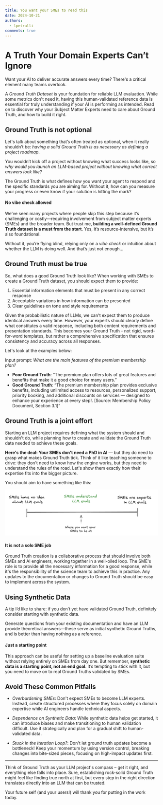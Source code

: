 ```yaml
---
title: You want your SMEs to read this
date: 2024-10-21
authors:
  - lpetralli
comments: true
---
```


# A Truth Your Domain Experts Can’t Ignore

Want your AI to deliver accurate answers every time? There's a critical element many teams overlook.

A *Ground Truth Dataset* is your foundation for reliable LLM evaluation. While some metrics don't need it, having this human-validated reference data is essential for truly understanding if your AI is performing as intended. Read on to discover why your Subject Matter Experts need to care about Ground Truth, and how to build it right.

<!-- more -->

## Ground Truth is not optional

Let's talk about something that’s often treated as optional, when it really shouldn’t be: *having a solid Ground Truth is as necessary as defining a project roadmap*. 

You wouldn’t kick off a project without knowing what success looks like, so *why would you launch an LLM-based project without knowing what correct answers look like?* 

The Ground Truth is what defines how you want your agent to respond and the specific standards you are aiming for. Without it, how can you measure your progress or even know if your solution is hitting the mark?

#### No vibe check allowed

We've seen many projects where people skip this step because it’s challenging or costly—requiring involvement from subject matter experts (SMEs) and the broader team. But trust me, **building a well-defined Ground Truth dataset is a must from the start**. Yes, it’s resource-intensive, but it’s also foundational. 

Without it, you’re flying blind, relying only on a *vibe check* or intuition about whether the LLM is doing well. And that’s just not enough...

## Ground Truth must be true

So, what does a good Ground Truth look like? When working with SMEs to create a Ground Truth dataset, you should expect them to provide:

1. Essential information elements that must be present in any correct response
2. Acceptable variations in how information can be presented
3. Clear guidelines on tone and style requirements

Given the probabilistic nature of LLMs, we can't expect them to produce identical answers every time. However, your experts should clearly define what constitutes a valid response, including both content requirements and presentation standards. This becomes your Ground Truth - not rigid, word-for-word templates, but rather a comprehensive specification that ensures consistency and accuracy across all responses. 

Let's look at the examples below:

Input prompt: *What are the main features of the premium membership plan?*

- **Poor Ground Truth**: “The premium plan offers lots of great features and benefits that make it a good choice for many users.”
- **Good Ground Truth**: “The premium membership plan provides exclusive benefits, including unlimited access to resources, personalized support, priority booking, and additional discounts on services — designed to enhance your experience at every step!. [Source: Membership Policy Document, Section 3.1]”

## Ground Truth is a joint effort

Starting an LLM project requires defining what the system should and shouldn't do, while planning how to create and validate the Ground Truth data needed to achieve these goals.

**Here's the deal: Your SMEs don't need a PhD in AI** — but they do need to grasp what makes Ground Truth tick. Think of it like teaching someone to drive: they don't need to know how the engine works, but they need to understand the rules of the road. Let's show them exactly how their expertise fits into the bigger picture. 

You should aim to have something like this:

![SMEs Scale](../../assets/SMEs-scale.png)

#### It is not a solo SME job

Ground Truth creation is a collaborative process that should involve both SMEs and AI engineers, working together in a well-oiled loop. The SME's role is to provide all the necessary information for a good response, while it's the responsibility of the science team to achieve this in practice. Any updates to the documentation or changes to Ground Truth should be easy to implement across the system. 


## Using Synthetic Data

A tip I’d like to share: if you don’t yet have validated Ground Truth, definitely consider starting with synthetic data. 

Generate questions from your existing documentation and have an LLM provide theoretical answers—these serve as initial synthetic Ground Truths, and is better than having nothing as a reference. 

#### Just a starting point

This approach can be useful for setting up a baseline evaluation suite without relying entirely on SMEs from day one. But remember, **synthetic data is a starting point, not an end goal**. It’s tempting to stick with it, but you need to move on to real Ground Truths validated by SMEs. 

## Avoid These Common Pitfalls

- *Overburdening SMEs*: Don't expect SMEs to become LLM experts. Instead, create structured processes where they focus solely on domain expertise while AI engineers handle technical aspects.

- *Dependence on Synthetic Data*: While synthetic data helps get started, it can introduce biases and make transitioning to human validation difficult. Use it strategically and plan for a gradual shift to human-validated data.

- *Stuck in the Iteration Loop?*: Don't let ground truth updates become a bottleneck! Keep your momentum by using version control, breaking changes into bite-sized pieces, focusing on high-impact updates first.

---

Think of Ground Truth as your LLM project's compass – get it right, and everything else falls into place. Sure, establishing rock-solid Ground Truth might feel like finding true north at first, but every step in the right direction translates directly into an LLM that can be trusted. 

Your future self (and your users!) will thank you for putting in the work today.


